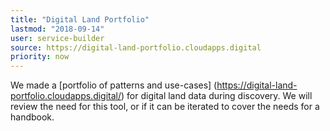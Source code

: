 ```yaml
---
title: "Digital Land Portfolio"
lastmod: "2018-09-14"
user: service-builder
source: https://digital-land-portfolio.cloudapps.digital
priority: now
---
```


We made a [portfolio of patterns and use-cases] (https://digital-land-portfolio.cloudapps.digital/) for digital land data during discovery. We will review the need for this tool, or if it can be iterated to cover the needs for a handbook.